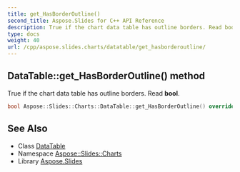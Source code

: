 ```yaml
---
title: get_HasBorderOutline()
second_title: Aspose.Slides for C++ API Reference
description: True if the chart data table has outline borders. Read bool.
type: docs
weight: 40
url: /cpp/aspose.slides.charts/datatable/get_hasborderoutline/
---
```

## DataTable::get_HasBorderOutline() method


True if the chart data table has outline borders. Read **bool**.

```cpp
bool Aspose::Slides::Charts::DataTable::get_HasBorderOutline() override
```

## See Also

* Class [DataTable](./)
* Namespace [Aspose::Slides::Charts](../)
* Library [Aspose.Slides](../../)